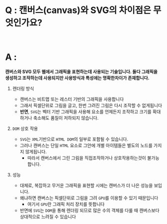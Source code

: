 # Q : 캔버스(canvas)와 SVG의 차이점은 무엇인가요?

<br />

# A :

**캔버스와 SVG 모두 웹에서 그래픽을 표현하는데 사용되는 기술입니다. 둘다 그래픽을 생성하고 조작하는데 사용되지만 사용방식과 특성에는 명확한차이가 존재합니다.**

1. 렌더링 방식

   - 캔버스는 비트맵 또는 레스터 기반의 그래픽을 사용합니다
   - 그래서 픽셀단위로 그림을 글고, 한번 그려진 그림은 다시 조작할 수 없게됩니다
   - **반면**, `SVG`는 벡터 기반 그래픽을 사용해 요소를 언제든지 조작하고 크기를 확대하거나 축소해도 품질이 저하되지 않습니다.

2. `DOM` 상호 작용

   - `SVG`는 `XML`기반으로 `HTML DOM`의 일부로 포함될 수 있습니다.
   - 그러나 캔버스는 단일 `HTML` 요소로 그안에 개별 아이템들은 별도의 노드를 가지지 않게됩니다.
     - 따라서 캔버스에서 그린 그림을 직접조작하거나 상호작용하는것이 불가능합니다.

3. 성능
   - 대체로, 복잡하고 무거운 그래픽을 표현할 시에는 캔버스가 더 나은 성능을 보입니다.
   - 왜냐하면 캔버스는 픽셀단위로 그림을 그려 `GPU`를 이용할 수 있기 때문입니다
     - 여기서 `GPU`란 그래픽 처리 장치를 뜻합니다
   - 반면에 `SVG`는 `DOM`을 통해 렌더링 되므로 많은 수의 객체를 다룰 때 캔버스보다 상대적으로 느려질 수 있습니다
